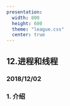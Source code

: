 ```yaml
---
presentation:
  width: 800
  height: 600
  theme: "league.css"
  center: true
---
```


<!-- slide -->
## 12.进程和线程

### 2018/12/02

<!-- slide -->
### 1. 介绍